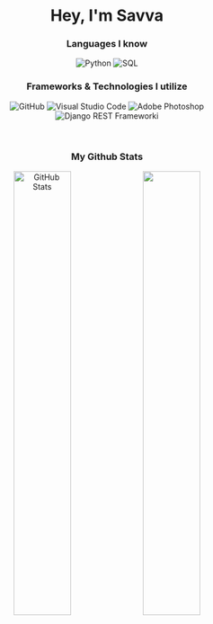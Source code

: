 <h1 align="center">Hey, I'm Savva<br></h1>

<h3 align="center">Languages I know<br></h3>

<p align="center">
  <img alt="Python" src="https://img.shields.io/badge/-Python-23272A?style=flat&logo=python">
  <img alt="SQL" src="https://img.shields.io/badge/-SQL-23272A?style=flat&logo=postgresql">
</p>


<h3 align="center">Frameworks & Technologies I utilize<br></h3>

<p align="center">
  <img alt="GitHub" src="https://img.shields.io/badge/-GitHub-23272A?style=flat&logo=github">
  <img alt="Visual Studio Code" src="https://img.shields.io/badge/-Visual Studio Code-23272A?style=flat&logo=visual-studio-code">
  <img alt="Adobe Photoshop" src="https://img.shields.io/badge/-Adobe Photoshop-23272A?style=flat&logo=adobe-photoshop">
  <img alt="Django REST Framework" src="https://www.djangoproject.com/m/img/badges/djangopowered126x54.gif">i
</p><br>

<h3 align="center">My Github Stats<br></h3>
<p align="center">
      <img width="45%" alt="GitHub Stats" src="https://github-readme-stats.vercel.app/api?username=etozhesavva&show_icons=true&hide_border=true&line_height=25&title_color=6da860&icon_color=6da860&show_owner=true">
      <img width="45%" src="https://github-readme-stats.vercel.app/api/top-langs/?username=etozhesavva&layout=compact&hide_border=true&card_width=250"/>
</p>



<!--
**etozhesavva/etozhesavva** is a ✨ _special_ ✨ repository because its `README.md` (this file) appears on your GitHub profile.

Here are some ideas to get you started:

- 🔭 I’m currently working on ...
- 🌱 I’m currently learning ...
- 👯 I’m looking to collaborate on ...
- 🤔 I’m looking for help with ...
- 💬 Ask me about ...
- 📫 How to reach me: ...
- 😄 Pronouns: ...
- ⚡ Fun fact: ...
-->
